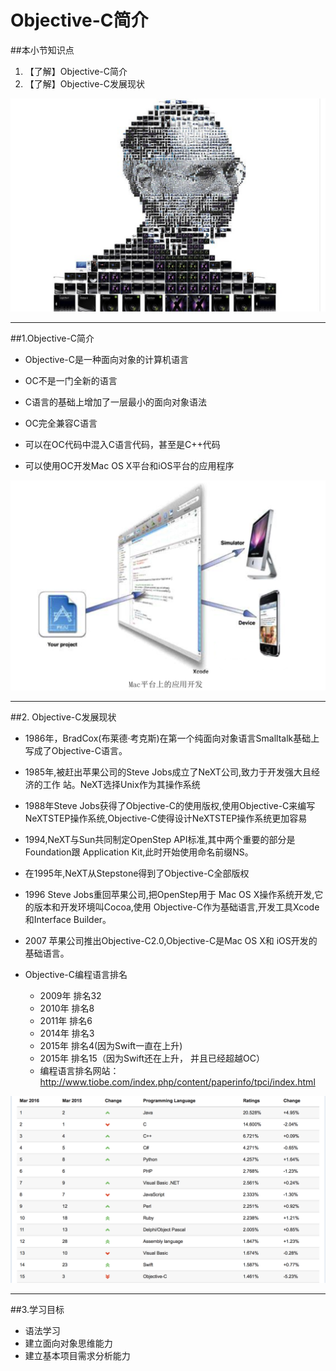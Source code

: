 
# Objective-C简介
##本小节知识点
1. 【了解】Objective-C简介
2. 【了解】Objective-C发展现状



![](images/a0/qbs.png)

---
##1.Objective-C简介
- Objective-C是一种面向对象的计算机语言

- OC不是一门全新的语言

- C语言的基础上增加了一层最小的面向对象语法

- OC完全兼容C语言

- 可以在OC代码中混入C语言代码，甚至是C++代码

- 可以使用OC开发Mac OS X平台和iOS平台的应用程序

![](images/a0/iosmac.png)

---
##2. Objective-C发展现状
- 1986年，BradCox(布莱德·考克斯)在第一个纯面向对象语言Smalltalk基础上写成了Objective-C语言。

- 1985年,被赶出苹果公司的Steve Jobs成立了NeXT公司,致力于开发强大且经济的工作 站。NeXT选择Unix作为其操作系统

- 1988年Steve Jobs获得了Objective-C的使用版权,使用Objective-C来编写NeXTSTEP操作系统,Objective-C使得设计NeXTSTEP操作系统更加容易

- 1994,NeXT与Sun共同制定OpenStep API标准,其中两个重要的部分是Foundation跟 Application Kit,此时开始使用命名前缀NS。

- 在1995年,NeXT从Stepstone得到了Objective-C全部版权

- 1996  Steve Jobs重回苹果公司,把OpenStep用于 Mac OS X操作系统开发,它的版本和开发环境叫Cocoa,使用 Objective-C作为基础语言,开发工具Xcode和Interface Builder。

- 2007 苹果公司推出Objective-C2.0,Objective-C是Mac OS X和 iOS开发的基础语言。

- Objective-C编程语言排名
    + 2009年 排名32
    + 2010年 排名8
    + 2011年 排名6
    + 2014年 排名3
    + 2015年 排名4(因为Swift一直在上升)
    + 2015年 排名15（因为Swift还在上升， 并且已经超越OC）
    + 编程语言排名网站：http://www.tiobe.com/index.php/content/paperinfo/tpci/index.html

![](./images/a0/Snip20160307_1.png)



---
##3.学习目标
- 语法学习
- 建立面向对象思维能力
- 建立基本项目需求分析能力

